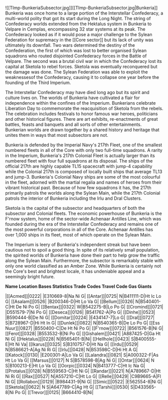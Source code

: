 ![[TImp-BunkeriaSubsector.jpg]][[TImp-BunkeriaSubsector.jpg|Bunkeria]]
Bunkeria was once home to a large portion of the Interstellar Confederacy, a multi-world polity that got its start during the Long Night. The string of Confederacy worlds extended from the Hektalus system in Bunkeria to Velpare in Cemplas, encompassing 32 star systems at its peak. The Confederacy looked as if it would pose a major challenge to the Sylean Federation for supremacy in the [[Core sector]]  but its lack of unity was ultimately its downfall. Two wars determined the destiny of the Confederation, the first of which was lost to better  organised Sylean squadrons who routed disjointed Confederacy forces in the Battle of Velpare. The second was a brutal civil war in which the Confederacy lost its capital at Sketola to rebel forces. Sketola was eventually reconquered but the damage was done. The Sylean Federation was able to exploit the weaknessesof the Confederacy, causing it to collapse one year  before the founding of the Third Imperium.

The Interstellar Confederacy may have died long ago but its spirit and culture lives on. The worlds of Bunkeria have cultivated a flair for independence within the confines of the Imperium. Bunkerians celebrate Liberation Day to commemorate the reacquisition of Sketola from the rebels. The celebration includes festivals to honor famous war heroes, politicians and other historical figures. There are art exhibits, re-enactments of great battles, feasts and banquets and all sorts of other entertainments. Bunkerian worlds are drawn together by a shared history and heritage that unites them in ways that most subsectors are not.

Bunkeria is defended by the Imperial Navy's 217th Fleet, one of the smallest numbered fleets in all of the Core with only two full-time squadrons. A rarity in the Imperium, Bunkeria's 217th Colonial Fleet is actually larger than its numbered fleet with four full squadrons at its disposal. The ships of the official 217th are highly capable TL15 spacecraft with jump-4 capability while the Colonial 217th is composed of locally built ships that average TL13 and jump-3. Bunkeria's Colonial Navy ships are some of the most colourful in the fleet, adorned with the martial regalia and names of heroes from their vibrant historical past. Because of how few squadrons it has, the 217th primarily patrols the worlds along the Sylean Main, while the 217th Colonial patrols the interior of Bunkeria including the Irlu and Dral Clusters.

Sketola is the capital of the subsector and headquarters of both the subsector and Colonial fleets. The economic powerhouse of Bunkeria is the F'rnow system, home of the sector-wide Achenaar Antilles Line, which was founded during the era of the Interstellar Confederacy and remains one of the most powerful corporations in all of the Core. Achenaar Antilles has over 1,000 ships in its fleet, most of which operate on the Sylean Main.

The Imperium is leery of Bunkeria's independent streak but have been cautious not to spoil a good thing. In spite of its relatively small population, the spirited worlds of Bunkeria have done their part to help grow the traffic along the Sylean Main. Furthermore, the subsector is remarkably stable with only one world classified as an Amber Zone. While Bunkeria is certainly not the Core's best and brightest locale, it has undeniable appeal and a seemingly bright future.

**Name Location Bases Statistics Trade Codes Travel Code Gas Giants**

|[[Acmed]]|0222| |E310669-8|Na Ni G|
[[Antar]]|0725|  N|B411111-D|Ht Ic Lo G|
[[Asalam]]|0526| |B200346-D|Ht Lo Va G|
[[Bellum]]|0326|  N|B540401-C|Ht De Ni Po G|
[[Bentax]]|0322|  W|B542275-B|Lo Po G|
[[Cromind]]|0721| |D551579-7|Ni Po G|
[[Deseca]]|0126| |B541762-A|Po G|
[[Dinhe]]|0523| |B590444-B|De Ni G|
[[Domitar]]|0224| |E434147-7|Lo G|
[[Dral]]|0727|  S|B728967-D|Hi Ht In G|
[[Dunlek]]|0822|  N|B540365-B|De Lo Po G|
[[Ess Nuur]]|0827| |B550400-C|De Ht Ni Po G|
[[F'rnow]]|0722| |B561576-B|Ni G|
[[Ferot]]|0328| |B553532-B|Ni Po G|
[[Gishalem]]|0421| |A887425-D|Ga Ht Ni G|
[[Hektalus]]|0228|  N|B565401-B|Ni|
[[Hellhole]]|0423|  S|B400555-E|Ht Ni Va|
[[Ikarus]]|0325|  S|B310757-D|Ht Na G|
[[Irdu]]|0529|  N|B586621-A|Ag Ni Ri G|
[[Irlu]]|0428|  N|B53598C-D|Hi Ht A G|
[[Katock]]|0130| |E200301-A|Lo Va G|
[[Lalandra]]|0821|  S|A000322-F|As Ht Lo Va G|
[[Marsus]]|0127|  N S|B578598-B|Ag Ni G|
[[Ontar]]|0624|  N S|B100213-E|Ht Lo Va G|
[[Oorpic]]|0324|  N|B413777-C|Ht Ic Na G|
[[Protalus]]|0128|  N|B559563-C|Ht Ni G|
[[Randar]]|0221|  N|A789667-D|Ht Ni Ri G|
[[Rax]]|0527|  N|A557210-C|Ht Lo G|
[[Relle]]|0429| |C9B9665-A|Fl Ni G|
[[Rollabon]]|0129| |B984431-9|Ni G|
[[Simic]]|0522| |E562554-8|Ni G|
[[Sketola]]|0622|  N S|A647789-C|Ag Ht G|
[[Tarshii]]|0530|  S|D433565-8|Ni Po G|
[[Trevor]]|0125| |B664410-B|Ni|
